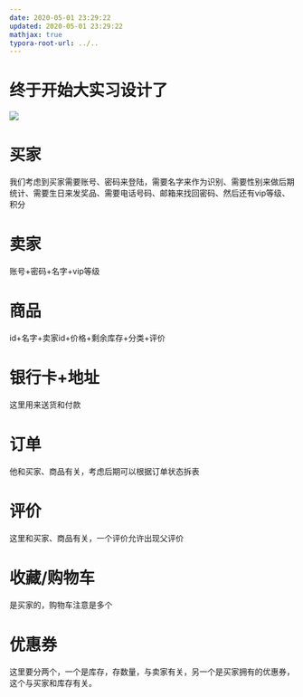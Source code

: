 ```yaml
---
date: 2020-05-01 23:29:22
updated: 2020-05-01 23:29:22
mathjax: true
typora-root-url: ../..
---
```


# 终于开始大实习设计了
![](/images/onlineShop/ER图.png)
<!-- more -->

# 买家
我们考虑到买家需要账号、密码来登陆，需要名字来作为识别、需要性别来做后期统计、需要生日来发奖品、需要电话号码、邮箱来找回密码、然后还有vip等级、积分

# 卖家
账号+密码+名字+vip等级

# 商品
id+名字+卖家id+价格+剩余库存+分类+评价

# 银行卡+地址
这里用来送货和付款

# 订单
他和买家、商品有关，考虑后期可以根据订单状态拆表

# 评价
这里和买家、商品有关，一个评价允许出现父评价

# 收藏/购物车
是买家的，购物车注意是多个

# 优惠券
这里要分两个，一个是库存，存数量，与卖家有关，另一个是买家拥有的优惠券，这个与买家和库存有关。